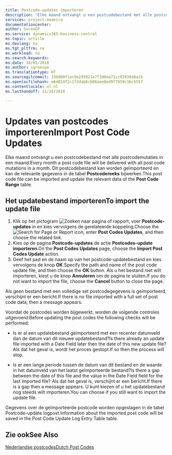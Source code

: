 ```yaml
---
title: Postcode-updates importeren
description: "Elke maand ontvangt u een postcodebestand met alle postcodemutaties in een maand. Dit postcodebestand kan worden geïmporteerd en kan de relevante gegevens in de tabel **Postcodereeks** bijwerken."
services: project-madeira
documentationcenter: 
author: SorenGP
ms.service: dynamics365-business-central
ms.topic: article
ms.devlang: na
ms.tgt_pltfrm: na
ms.workload: na
ms.search.keywords: 
ms.date: 10/01/2018
ms.author: sgroespe
ms.translationtype: HT
ms.sourcegitcommit: 33b900f1ac9e295921e7f3d6ea72cc93939d8a1b
ms.openlocfilehash: e6d814f2c1f2dab6cb86aee8ed977959c16c5557
ms.contentlocale: nl-nl
ms.lasthandoff: 11/26/2018

---
```

# <a name="import-post-code-updates"></a><span data-ttu-id="2f7f1-104">Updates van postcodes importeren</span><span class="sxs-lookup"><span data-stu-id="2f7f1-104">Import Post Code Updates</span></span>
<span data-ttu-id="2f7f1-105">Elke maand ontvangt u een postcodebestand met alle postcodemutaties in een maand.</span><span class="sxs-lookup"><span data-stu-id="2f7f1-105">Every month a post code file will be delivered with all post code mutations in a month.</span></span> <span data-ttu-id="2f7f1-106">Dit postcodebestand kan worden geïmporteerd en kan de relevante gegevens in de tabel **Postcodereeks** bijwerken.</span><span class="sxs-lookup"><span data-stu-id="2f7f1-106">This post code file can be imported and update the relevant data of the **Post Code Range** table.</span></span>  

## <a name="to-import-the-update-file"></a><span data-ttu-id="2f7f1-107">Het updatebestand importeren</span><span class="sxs-lookup"><span data-stu-id="2f7f1-107">To import the update file</span></span>  

1.  <span data-ttu-id="2f7f1-108">Klik op het pictogram ![Zoeken naar pagina of rapport](../../media/ui-search/search_small.png "pictogram Zoeken naar pagina of rapport"), voer **Postcode-updates** in en kies vervolgens de gerelateerde koppeling.</span><span class="sxs-lookup"><span data-stu-id="2f7f1-108">Choose the ![Search for Page or Report](../../media/ui-search/search_small.png "Search for Page or Report icon") icon, enter **Post Codes Updates**, and then choose the related link.</span></span>  
2.  <span data-ttu-id="2f7f1-109">Kies op de pagina **Postcode-updates** de actie **Postcodes-update importeren**.</span><span class="sxs-lookup"><span data-stu-id="2f7f1-109">On the **Post Codes Updates** page, choose the **Import Post Codes Update** action.</span></span>  
3.  <span data-ttu-id="2f7f1-110">Geef het pad en de naam op van het postcode-updatebestand en kies vervolgens de knop **OK**.</span><span class="sxs-lookup"><span data-stu-id="2f7f1-110">Specify the path and name of the post code update file, and then choose the **OK** button.</span></span> <span data-ttu-id="2f7f1-111">Als u het bestand niet wilt importeren, kiest u de knop **Annuleren** om de pagina te sluiten.</span><span class="sxs-lookup"><span data-stu-id="2f7f1-111">If you do not want to import the file, choose the **Cancel** button to close the page.</span></span>  

<span data-ttu-id="2f7f1-112">Als geen bestand met een volledige set postcodegegevens is geïmporteerd, verschijnt er een bericht.</span><span class="sxs-lookup"><span data-stu-id="2f7f1-112">If there is no file imported with a full set of post code data, then a message appears.</span></span>  

<span data-ttu-id="2f7f1-113">Voordat de postcodes worden bijgewerkt, worden de volgende controles uitgevoerd:</span><span class="sxs-lookup"><span data-stu-id="2f7f1-113">Before updating the post codes the following checks will be performed:</span></span>  

- <span data-ttu-id="2f7f1-114">Is er al een updatebestand geïmporteerd met een recenter datumveld dan de datum van dit nieuwe updatebestand?</span><span class="sxs-lookup"><span data-stu-id="2f7f1-114">Is there already an update file imported with a Date Field later then the date of this new update file?</span></span> <span data-ttu-id="2f7f1-115">Als dat het geval is, wordt het proces gestopt.</span><span class="sxs-lookup"><span data-stu-id="2f7f1-115">If so then the process will stop.</span></span>  

- <span data-ttu-id="2f7f1-116">Is er een lange periode tussen de datum van dit bestand en de waarde in het datumveld van het laatst geïmporteerde bestand?</span><span class="sxs-lookup"><span data-stu-id="2f7f1-116">Is there a gap between the date of this file and the value in the Date Field field for the last imported file?</span></span> <span data-ttu-id="2f7f1-117">Als dat het geval is, verschijnt er een bericht.</span><span class="sxs-lookup"><span data-stu-id="2f7f1-117">If there is a gap then a message appears.</span></span> <span data-ttu-id="2f7f1-118">U kunt kiezen of u het updatebestand nog steeds wilt importeren.</span><span class="sxs-lookup"><span data-stu-id="2f7f1-118">You can choose if you still want to import the update file.</span></span>  

<span data-ttu-id="2f7f1-119">Gegevens over de geïmporteerde postcode worden opgeslagen in de tabel Postcode-update logpost.</span><span class="sxs-lookup"><span data-stu-id="2f7f1-119">Information about the imported post code will be saved in the Post Code Update Log Entry Table table.</span></span>  

## <a name="see-also"></a><span data-ttu-id="2f7f1-120">Zie ook</span><span class="sxs-lookup"><span data-stu-id="2f7f1-120">See Also</span></span>  
[<span data-ttu-id="2f7f1-121">Nederlandse postcodes</span><span class="sxs-lookup"><span data-stu-id="2f7f1-121">Dutch Post Codes</span></span>](dutch-post-codes.md)

